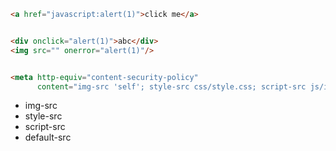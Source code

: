 ```html
<a href="javascript:alert(1)">click me</a>
```

```html

<div onclick="alert(1)">abc</div>
<img src="" onerror="alert(1)"/>
```

```html

<meta http-equiv="content-security-policy"
      content="img-src 'self'; style-src css/style.css; script-src js/index.js; default-src self;"
```

* img-src
* style-src
* script-src
* default-src